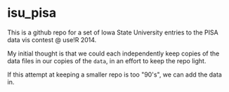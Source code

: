 # isu_pisa

This is a github repo for a set of Iowa State University entries to the PISA data vis contest @ use!R 2014.

My initial thought is that we could each independently keep copies of the data files in our copies of the `data`, in an effort to keep the repo light. 

If this attempt at keeping a smaller repo is too "90's", we can add the data in.